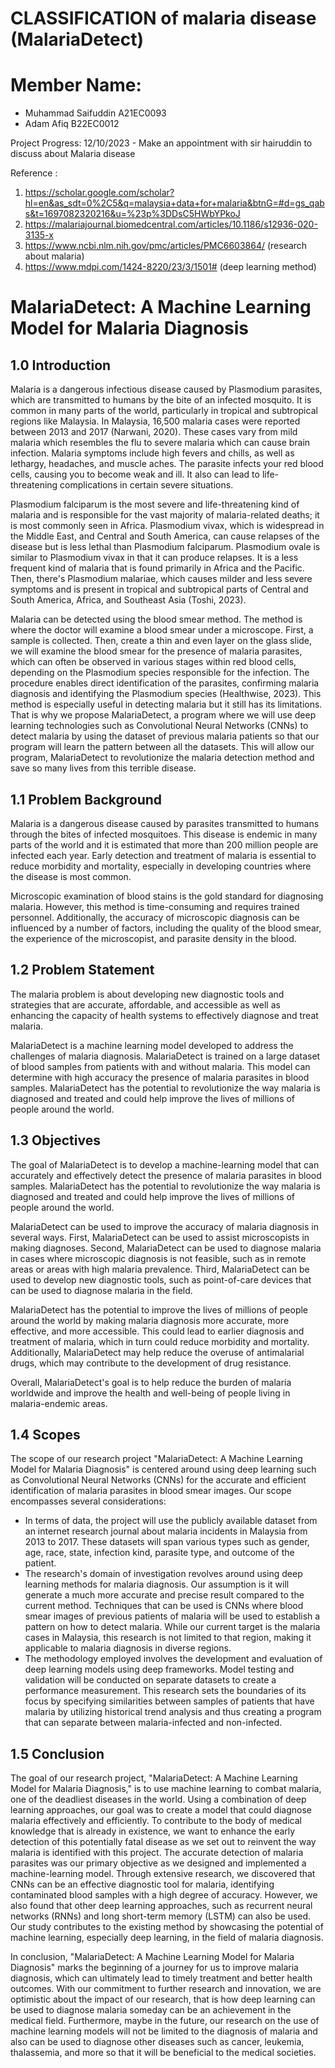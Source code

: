 # CLASSIFICATION of malaria disease (MalariaDetect)

# Member Name:
- Muhammad Saifuddin A21EC0093
- Adam Afiq B22EC0012

Project Progress:
12/10/2023 - Make an appointment with sir hairuddin to discuss about Malaria disease 

Reference : 
1. https://scholar.google.com/scholar?hl=en&as_sdt=0%2C5&q=malaysia+data+for+malaria&btnG=#d=gs_qabs&t=1697082320216&u=%23p%3DDsC5HWbYPkoJ
2. https://malariajournal.biomedcentral.com/articles/10.1186/s12936-020-3135-x
3. https://www.ncbi.nlm.nih.gov/pmc/articles/PMC6603864/ (research about malaria)
4. https://www.mdpi.com/1424-8220/23/3/1501# (deep learning method)
# MalariaDetect: A Machine Learning Model for Malaria Diagnosis

## 1.0 Introduction

Malaria is a dangerous infectious disease caused by Plasmodium parasites, which are transmitted to humans by the bite of an infected mosquito. It is common in many parts of the world, particularly in tropical and subtropical regions like Malaysia. In Malaysia, 16,500 malaria cases were reported between 2013 and 2017 (Narwani, 2020). These cases vary from mild malaria which resembles the flu to severe malaria which can cause brain infection. Malaria symptoms include high fevers and chills, as well as lethargy, headaches, and muscle aches. The parasite infects your red blood cells, causing you to become weak and ill. It also can lead to life-threatening complications in certain severe situations.

Plasmodium falciparum is the most severe and life-threatening kind of malaria and is responsible for the vast majority of malaria-related deaths; it is most commonly seen in Africa. Plasmodium vivax, which is widespread in the Middle East, and Central and South America, can cause relapses of the disease but is less lethal than Plasmodium falciparum. Plasmodium ovale is similar to Plasmodium vivax in that it can produce relapses. It is a less frequent kind of malaria that is found primarily in Africa and the Pacific. Then, there's Plasmodium malariae, which causes milder and less severe symptoms and is present in tropical and subtropical parts of Central and South America, Africa, and Southeast Asia (Toshi, 2023).

Malaria can be detected using the blood smear method. The method is where the doctor will examine a blood smear under a microscope. First, a sample is collected. Then, create a thin and even layer on the glass slide, we will examine the blood smear for the presence of malaria parasites, which can often be observed in various stages within red blood cells, depending on the Plasmodium species responsible for the infection. The procedure enables direct identification of the parasites, confirming malaria diagnosis and identifying the Plasmodium species (Healthwise, 2023). This method is especially useful in detecting malaria but it still has its limitations. That is why we propose MalariaDetect, a program where we will use deep learning technologies such as Convolutional Neural Networks (CNNs) to detect malaria by using the dataset of previous malaria patients so that our program will learn the pattern between all the datasets. This will allow our program, MalariaDetect to revolutionize the malaria detection method and save so many lives from this terrible disease.

## 1.1 Problem Background

Malaria is a dangerous disease caused by parasites transmitted to humans through the bites of infected mosquitoes. This disease is endemic in many parts of the world and it is estimated that more than 200 million people are infected each year. Early detection and treatment of malaria is essential to reduce morbidity and mortality, especially in developing countries where the disease is most common.

Microscopic examination of blood stains is the gold standard for diagnosing malaria. However, this method is time-consuming and requires trained personnel. Additionally, the accuracy of microscopic diagnosis can be influenced by a number of factors, including the quality of the blood smear, the experience of the microscopist, and parasite density in the blood.

## 1.2 Problem Statement

The malaria problem is about developing new diagnostic tools and strategies that are accurate, affordable, and accessible as well as enhancing the capacity of health systems to effectively diagnose and treat malaria.

MalariaDetect is a machine learning model developed to address the challenges of malaria diagnosis. MalariaDetect is trained on a large dataset of blood samples from patients with and without malaria. This model can determine with high accuracy the presence of malaria parasites in blood samples. MalariaDetect has the potential to revolutionize the way malaria is diagnosed and treated and could help improve the lives of millions of people around the world.

## 1.3 Objectives

The goal of MalariaDetect is to develop a machine-learning model that can accurately and effectively detect the presence of malaria parasites in blood samples. MalariaDetect has the potential to revolutionize the way malaria is diagnosed and treated and could help improve the lives of millions of people around the world.

MalariaDetect can be used to improve the accuracy of malaria diagnosis in several ways. First, MalariaDetect can be used to assist microscopists in making diagnoses. Second, MalariaDetect can be used to diagnose malaria in cases where microscopic diagnosis is not feasible, such as in remote areas or areas with high malaria prevalence. Third, MalariaDetect can be used to develop new diagnostic tools, such as point-of-care devices that can be used to diagnose malaria in the field.

MalariaDetect has the potential to improve the lives of millions of people around the world by making malaria diagnosis more accurate, more effective, and more accessible. This could lead to earlier diagnosis and treatment of malaria, which in turn could reduce morbidity and mortality. Additionally, MalariaDetect may help reduce the overuse of antimalarial drugs, which may contribute to the development of drug resistance.

Overall, MalariaDetect's goal is to help reduce the burden of malaria worldwide and improve the health and well-being of people living in malaria-endemic areas.

## 1.4 Scopes

The scope of our research project "MalariaDetect: A Machine Learning Model for Malaria Diagnosis" is centered around using deep learning such as Convolutional Neural Networks (CNNs) for the accurate and efficient identification of malaria parasites in blood smear images. Our scope encompasses several considerations:
- In terms of data, the project will use the publicly available dataset from an internet research journal about malaria incidents in Malaysia from 2013 to 2017. These datasets will span various types such as gender, age, race, state, infection kind, parasite type, and outcome of the patient.
- The research's domain of investigation revolves around using deep learning methods for malaria diagnosis. Our assumption is it will generate a much more accurate and precise result compared to the current method. Techniques that can be used is CNNs where blood smear images of previous patients of malaria will be used to establish a pattern on how to detect malaria. While our current target is the malaria cases in Malaysia, this research is not limited to that region, making it applicable to malaria diagnosis in diverse regions.
- The methodology employed involves the development and evaluation of deep learning models using deep frameworks. Model testing and validation will be conducted on separate datasets to create a performance measurement. This research sets the boundaries of its focus by specifying similarities between samples of patients that have malaria by utilizing historical trend analysis and thus creating a program that can separate between malaria-infected and non-infected.

## 1.5 Conclusion

The goal of our research project, "MalariaDetect: A Machine Learning Model for Malaria Diagnosis," is to use machine learning to combat malaria, one of the deadliest diseases in the world. Using a combination of deep learning approaches, our goal was to create a model that could diagnose malaria effectively and efficiently. To contribute to the body of medical knowledge that is already in existence, we want to enhance the early detection of this potentially fatal disease as we set out to reinvent the way malaria is identified with this project.
The accurate detection of malaria parasites was our primary objective as we designed and implemented a machine-learning model. Through extensive research, we discovered that CNNs can be an effective diagnostic tool for malaria, identifying contaminated blood samples with a high degree of accuracy. However, we also found that other deep learning approaches, such as recurrent neural networks (RNNs) and long short-term memory (LSTM) can also be used. Our study contributes to the existing method by showcasing the potential of machine learning, especially deep learning, in the field of malaria diagnosis.

In conclusion, "MalariaDetect: A Machine Learning Model for Malaria Diagnosis" marks the beginning of a journey for us to improve malaria diagnosis, which can ultimately lead to timely treatment and better health outcomes. With our commitment to further research and innovation, we are optimistic about the impact of our research, that is how deep learning can be used to diagnose malaria someday can be an achievement in the medical field. Furthermore, maybe in the future, our research on the use of machine learning models will not be limited to the diagnosis of malaria and also can be used to diagnose other diseases such as cancer, leukemia, thalassemia, and more so that it will be beneficial to the medical societies.
